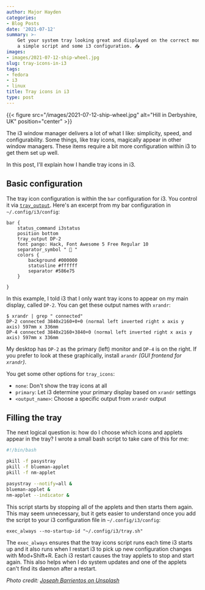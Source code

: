 ```yaml
---
author: Major Hayden
categories:
- Blog Posts
date: '2021-07-12'
summary: >-
    Get your system tray looking great and displayed on the correct monitor with
    a simple script and some i3 configuration. 📥
images:
- images/2021-07-12-ship-wheel.jpg
slug: tray-icons-in-i3
tags:
- fedora
- i3
- linux
title: Tray icons in i3
type: post
---
```


{{< figure src="/images/2021-07-12-ship-wheel.jpg" alt="Hill in Derbyshire, UK" position="center" >}}

The i3 window manager delivers a lot of what I like: simplicity, speed, and
configurability. Some things, like tray icons, magically appear in other window
managers. These items require a bit more configuration within i3 to get them set
up well.

In this post, I'll explain how I handle tray icons in i3.

## Basic configuration

The tray icon configuration is within the `bar` configuration for i3. You
control it via [`tray_output`]. Here's an excerpt from my bar configuration in
`~/.config/i3/config`:

```
bar {
    status_command i3status
    position bottom
    tray_output DP-2
    font pango: Hack, Font Awesome 5 Free Regular 10
    separator_symbol "  "
    colors {
        background #000000
        statusline #ffffff
        separator #586e75
    }

}
```

In this example, I told i3 that I only want tray icons to appear on my main
display, called `DP-2`. You can get these output names with `xrandr`:

```console
$ xrandr | grep " connected"
DP-2 connected 3840x2160+0+0 (normal left inverted right x axis y axis) 597mm x 336mm
DP-4 connected 3840x2160+3840+0 (normal left inverted right x axis y axis) 597mm x 336mm
```

My desktop has `DP-2` as the primary (left) monitor and `DP-4` is on the right.
If you prefer to look at these graphically, install `arandr` *(GUI frontend for
`xrandr`)*.

You get some other options for `tray_icons`:

* `none`: Don't show the tray icons at all
* `primary`: Let i3 determine your primary display based on `xrandr` settings
* `<output_name>`: Choose a specific output from `xrandr` output

[`tray_output`]: https://i3wm.org/docs/userguide.html#_tray_output

## Filling the tray

The next logical question is: how do I choose which icons and applets appear in
the tray? I wrote a small bash script to take care of this for me:

```bash
#!/bin/bash

pkill -f pasystray
pkill -f blueman-applet
pkill -f nm-applet

pasystray --notify=all &
blueman-applet &
nm-applet --indicator &
```

This script starts by stopping all of the applets and then starts them again.
This may seem unnecessary, but it gets easier to understand once you add the
script to your i3 configuration file in `~/.config/i3/config`:

```
exec_always --no-startup-id "~/.config/i3/tray.sh"
```

The `exec_always` ensures that the tray icons script runs each time i3 starts up
and it also runs when I restart i3 to pick up new configuration changes with
Mod+Shift+R. Each i3 restart causes the tray applets to stop and start again.
This also helps when I do system updates and one of the applets can't find its
daemon after a restart.

*Photo credit: [Joseph Barrientos on Unsplash](https://unsplash.com/photos/eUMEWE-7Ewg)*
